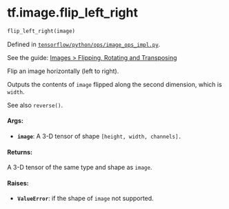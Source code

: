<div itemscope itemtype="http://developers.google.com/ReferenceObject">
<meta itemprop="name" content="tf.image.flip_left_right" />
</div>

# tf.image.flip_left_right

``` python
flip_left_right(image)
```



Defined in [`tensorflow/python/ops/image_ops_impl.py`](https://www.tensorflow.org/code/tensorflow/python/ops/image_ops_impl.py).

See the guide: [Images > Flipping, Rotating and Transposing](../../../../api_guides/python/image.md#Flipping_Rotating_and_Transposing)

Flip an image horizontally (left to right).

Outputs the contents of `image` flipped along the second dimension, which is
`width`.

See also `reverse()`.

#### Args:

* <b>`image`</b>: A 3-D tensor of shape `[height, width, channels].`


#### Returns:

  A 3-D tensor of the same type and shape as `image`.


#### Raises:

* <b>`ValueError`</b>: if the shape of `image` not supported.